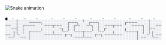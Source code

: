 <br clear="both">

<img src="https://raw.githubusercontent.com/KaimoTestas/KaimoTestas/output/snake.svg" alt="Snake animation" />

###

<picture>
  <source media="(prefers-color-scheme: dark)" srcset="https://raw.githubusercontent.com/KaimoTestas/KaimoTestas/output/pacman-contribution-graph-dark.svg">
  <source media="(prefers-color-scheme: light)" srcset="https://raw.githubusercontent.com/KaimoTestas/KaimoTestas/output/pacman-contribution-graph.svg">
  <img alt="pacman contribution graph" src="https://raw.githubusercontent.com/KaimoTestas/KaimoTestas/output/pacman-contribution-graph.svg">
</picture>

###
